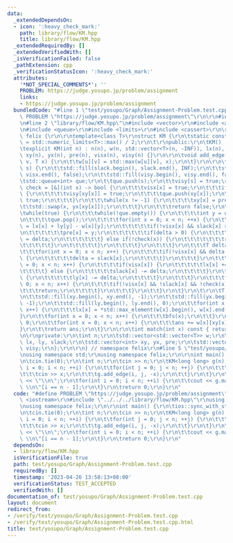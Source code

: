 ```yaml
---
data:
  _extendedDependsOn:
  - icon: ':heavy_check_mark:'
    path: library/flow/KM.hpp
    title: library/flow/KM.hpp
  _extendedRequiredBy: []
  _extendedVerifiedWith: []
  _isVerificationFailed: false
  _pathExtension: cpp
  _verificationStatusIcon: ':heavy_check_mark:'
  attributes:
    '*NOT_SPECIAL_COMMENTS*': ''
    PROBLEM: https://judge.yosupo.jp/problem/assignment
    links:
    - https://judge.yosupo.jp/problem/assignment
  bundledCode: "#line 1 \"test/yosupo/Graph/Assignment-Problem.test.cpp\"\n#define\
    \ PROBLEM \"https://judge.yosupo.jp/problem/assignment\"\r\n\r\n#include <iostream>\r\
    \n#line 2 \"library/flow/KM.hpp\"\n#include <vector>\r\n#include <algorithm>\r\
    \n#include <queue>\r\n#include <limits>\r\n#include <cassert>\r\n\r\nnamespace\
    \ felix {\r\n\r\ntemplate<class T>\r\nstruct KM {\r\n\tstatic constexpr T INF\
    \ = std::numeric_limits<T>::max() / 2;\r\n\t\r\npublic:\r\n\tKM() : n(0) {}\r\n\
    \texplicit KM(int n) : n(n), w(n, std::vector<T>(n, -INF)), lx(n), ly(n), slack(n),\
    \ xy(n), yx(n), pre(n), visx(n), visy(n) {}\r\n\r\n\tvoid add_edge(int u, int\
    \ v, T x) {\r\n\t\tw[u][v] = std::max(w[u][v], x);\r\n\t}\r\n\r\n\tvoid bfs(int\
    \ s) {\r\n\t\tstd::fill(slack.begin(), slack.end(), INF);\r\n\t\tstd::fill(visx.begin(),\
    \ visx.end(), false);\r\n\t\tstd::fill(visy.begin(), visy.end(), false);\r\n\t\
    \tstd::queue<int> que;\r\n\t\tque.push(s);\r\n\t\tvisy[s] = true;\r\n\t\tauto\
    \ check = [&](int x) -> bool {\r\n\t\t\tvisx[x] = true;\r\n\t\t\tif(xy[x] != -1)\
    \ {\r\n\t\t\t\tvisy[xy[x]] = true;\r\n\t\t\t\tque.push(xy[x]);\r\n\t\t\t\treturn\
    \ true;\r\n\t\t\t}\r\n\t\t\twhile(x != -1) {\r\n\t\t\t\txy[x] = pre[x];\r\n\t\t\
    \t\tstd::swap(x, yx[xy[x]]);\r\n\t\t\t}\r\n\t\t\treturn false;\r\n\t\t};\r\n\t\
    \twhile(true) {\r\n\t\t\twhile(!que.empty()) {\r\n\t\t\t\tint y = que.front();\r\
    \n\t\t\t\tque.pop();\r\n\t\t\t\tfor(int x = 0; x < n; ++x) {\r\n\t\t\t\t\tT delta\
    \ = lx[x] + ly[y] - w[x][y];\r\n\t\t\t\t\tif(!visx[x] && slack[x] >= delta) {\r\
    \n\t\t\t\t\t\tpre[x] = y;\r\n\t\t\t\t\t\tif(delta > 0) {\r\n\t\t\t\t\t\t\tslack[x]\
    \ = delta;\r\n\t\t\t\t\t\t} else if(!check(x)) {\r\n\t\t\t\t\t\t\treturn;\r\n\t\
    \t\t\t\t\t}\r\n\t\t\t\t\t}\r\n\t\t\t\t}\r\n\t\t\t}\r\n\t\t\tT delta = INF;\r\n\
    \t\t\tfor(int x = 0; x < n; x++) {\r\n\t\t\t\tif(!visx[x] && delta > slack[x])\
    \ {\r\n\t\t\t\t\tdelta = slack[x];\r\n\t\t\t\t}\r\n\t\t\t}\r\n\t\t\tfor(int x\
    \ = 0; x < n; x++) {\r\n\t\t\t\tif(visx[x]) {\r\n\t\t\t\t\tlx[x] += delta;\r\n\
    \t\t\t\t} else {\r\n\t\t\t\t\tslack[x] -= delta;\r\n\t\t\t\t}\r\n\t\t\t\tif(visy[x])\
    \ {\r\n\t\t\t\t\tly[x] -= delta;\r\n\t\t\t\t}\r\n\t\t\t}\r\n\t\t\tfor(int x =\
    \ 0; x < n; x++) {\r\n\t\t\t\tif(!visx[x] && !slack[x] && !check(x)) {\r\n\t\t\
    \t\t\treturn;\r\n\t\t\t\t}\r\n\t\t\t}\r\n\t\t}\r\n\t}\r\n\t\r\n\tT solve() {\r\
    \n\t\tstd::fill(xy.begin(), xy.end(), -1);\r\n\t\tstd::fill(yx.begin(), yx.end(),\
    \ -1);\r\n\t\tstd::fill(ly.begin(), ly.end(), 0);\r\n\t\tfor(int x = 0; x < n;\
    \ x++) {\r\n\t\t\tlx[x] = *std::max_element(w[x].begin(), w[x].end());\r\n\t\t\
    }\r\n\t\tfor(int x = 0; x < n; x++) {\r\n\t\t\tbfs(x);\r\n\t\t}\r\n\t\tT ans =\
    \ 0;\r\n\t\tfor(int x = 0; x < n; x++) {\r\n\t\t\tans += w[x][xy[x]];\r\n\t\t\
    }\r\n\t\treturn ans;\r\n\t}\r\n\r\n\tint match(int x) const { return xy[x]; }\r\
    \n\r\nprivate:\r\n\tint n;\r\n\tstd::vector<std::vector<T>> w;\r\n\tstd::vector<T>\
    \ lx, ly, slack;\r\n\tstd::vector<int> xy, yx, pre;\r\n\tstd::vector<bool> visx,\
    \ visy;\r\n};\r\n\r\n} // namespace felix\r\n#line 5 \"test/yosupo/Graph/Assignment-Problem.test.cpp\"\
    \nusing namespace std;\r\nusing namespace felix;\r\n\r\nint main() {\r\n\tios::sync_with_stdio(false);\r\
    \n\tcin.tie(0);\r\n\tint n;\r\n\tcin >> n;\r\n\tKM<long long> g(n);\r\n\tfor(int\
    \ i = 0; i < n; ++i) {\r\n\t\tfor(int j = 0; j < n; ++j) {\r\n\t\t\tint x;\r\n\
    \t\t\tcin >> x;\r\n\t\t\tg.add_edge(i, j, -x);\r\n\t\t}\r\n\t}\r\n\tcout << -g.solve()\
    \ << \"\\n\";\r\n\tfor(int i = 0; i < n; ++i) {\r\n\t\tcout << g.match(i) << \"\
    \ \\n\"[i == n - 1];\r\n\t}\r\n\treturn 0;\r\n}\r\n"
  code: "#define PROBLEM \"https://judge.yosupo.jp/problem/assignment\"\r\n\r\n#include\
    \ <iostream>\r\n#include \"../../../library/flow/KM.hpp\"\r\nusing namespace std;\r\
    \nusing namespace felix;\r\n\r\nint main() {\r\n\tios::sync_with_stdio(false);\r\
    \n\tcin.tie(0);\r\n\tint n;\r\n\tcin >> n;\r\n\tKM<long long> g(n);\r\n\tfor(int\
    \ i = 0; i < n; ++i) {\r\n\t\tfor(int j = 0; j < n; ++j) {\r\n\t\t\tint x;\r\n\
    \t\t\tcin >> x;\r\n\t\t\tg.add_edge(i, j, -x);\r\n\t\t}\r\n\t}\r\n\tcout << -g.solve()\
    \ << \"\\n\";\r\n\tfor(int i = 0; i < n; ++i) {\r\n\t\tcout << g.match(i) << \"\
    \ \\n\"[i == n - 1];\r\n\t}\r\n\treturn 0;\r\n}\r\n"
  dependsOn:
  - library/flow/KM.hpp
  isVerificationFile: true
  path: test/yosupo/Graph/Assignment-Problem.test.cpp
  requiredBy: []
  timestamp: '2023-04-26 13:58:13+08:00'
  verificationStatus: TEST_ACCEPTED
  verifiedWith: []
documentation_of: test/yosupo/Graph/Assignment-Problem.test.cpp
layout: document
redirect_from:
- /verify/test/yosupo/Graph/Assignment-Problem.test.cpp
- /verify/test/yosupo/Graph/Assignment-Problem.test.cpp.html
title: test/yosupo/Graph/Assignment-Problem.test.cpp
---
```

